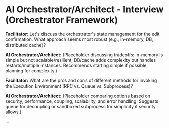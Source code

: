 # AI Orchestrator/Architect - Interview (Orchestrator Framework)

**Facilitator:** Let's discuss the orchestrator's state management for the edit confirmation. What approach seems most robust (e.g., in-memory, DB, distributed cache)?

**AI Orchestrator/Architect:** (Placeholder discussing tradeoffs: in-memory is simple but not scalable/resilient; DB/cache adds complexity but handles restarts/multiple instances. Recommends starting simple if possible, planning for complexity.)

**Facilitator:** What are the pros and cons of different methods for invoking the Execution Environment (RPC vs. Queue vs. Subprocess)?

**AI Orchestrator/Architect:** (Placeholder comparing options based on security, performance, coupling, scalability, and error handling. Suggests queue for decoupling or sandboxed subprocess for simplicity if security allows.)

... 